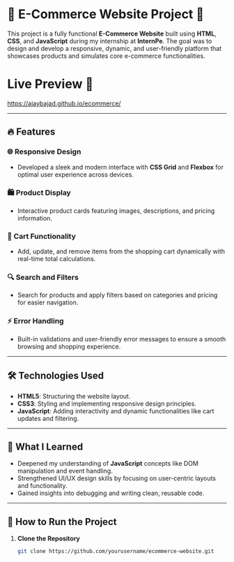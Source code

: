 # 🌟 E-Commerce Website Project 🌟  

This project is a fully functional **E-Commerce Website** built using **HTML**, **CSS**, and **JavaScript** during my internship at **InternPe**. The goal was to design and develop a responsive, dynamic, and user-friendly platform that showcases products and simulates core e-commerce functionalities.  

# Live Preview 🎉
https://ajaybajad.github.io/ecommerce/

---

## 🔥 Features  

### 🌐 Responsive Design  
- Developed a sleek and modern interface with **CSS Grid** and **Flexbox** for optimal user experience across devices.  

### 🛍️ Product Display  
- Interactive product cards featuring images, descriptions, and pricing information.  

### 🛒 Cart Functionality  
- Add, update, and remove items from the shopping cart dynamically with real-time total calculations.  

### 🔍 Search and Filters  
- Search for products and apply filters based on categories and pricing for easier navigation.  

### ⚡ Error Handling  
- Built-in validations and user-friendly error messages to ensure a smooth browsing and shopping experience.  

---

## 🛠️ Technologies Used  

- **HTML5**: Structuring the website layout.  
- **CSS3**: Styling and implementing responsive design principles.  
- **JavaScript**: Adding interactivity and dynamic functionalities like cart updates and filtering.  

---

## 🎯 What I Learned  

- Deepened my understanding of **JavaScript** concepts like DOM manipulation and event handling.  
- Strengthened UI/UX design skills by focusing on user-centric layouts and functionality.  
- Gained insights into debugging and writing clean, reusable code.  

---

## 🚀 How to Run the Project  

1. **Clone the Repository**  
   ```bash  
   git clone https://github.com/yourusername/ecommerce-website.git  
